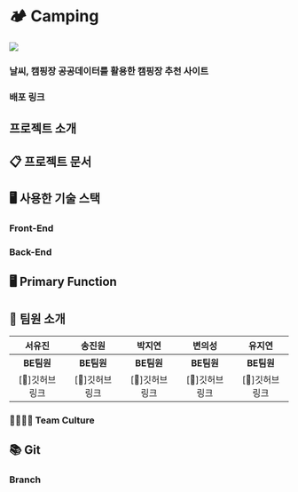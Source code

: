 # 🏕 Camping
<img src="https://github.com/hyeran0920/CamTem/assets/50619898/1498b6ad-5aec-45eb-bd7a-44c2e65149cb">

### 날씨, 캠핑장 공공데이터를 활용한 캠핑장 추천 사이트
### 배포 링크

## 프로젝트 소개

## 📋 프로젝트 문서

## 🖥 사용한 기술 스택
### Front-End
### Back-End

## 🖥 Primary Function

## 👥 팀원 소개
|**서유진**|**송진원**|**박지연**|**변의성**|**유지연**| 
|:---:|:---:|:---:|:---:|:---:|
|**BE팀원**|**BE팀원**|**BE팀원**|**BE팀원**|**BE팀원**|
|[🔗]깃허브 링크|[🔗]깃허브 링크|[🔗]깃허브 링크|[🔗]깃허브 링크|[🔗]깃허브 링크|

### 👨‍👩‍👧‍👦 Team Culture


## 📚 Git
### Branch
